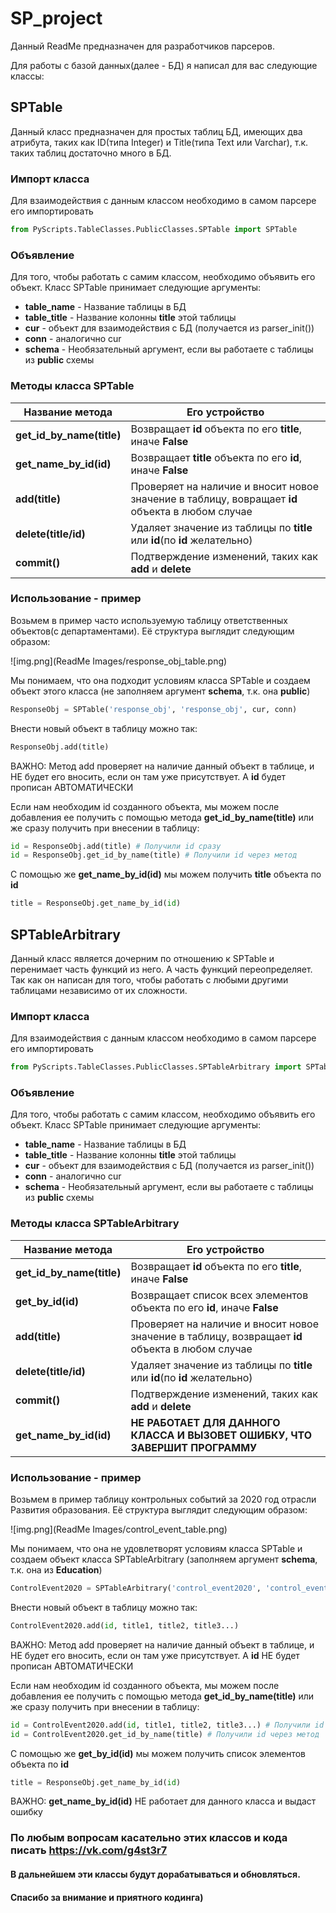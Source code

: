# SP_project

Данный ReadMe предназначен для разработчиков парсеров.

Для работы с базой данных(далее - БД) я написал для вас следующие классы:

## SPTable

Данный класс предназначен для простых таблиц БД, имеющих два атрибута, таких как ID(типа Integer) и Title(типа Text или
Varchar), т.к. таких таблиц достаточно много в БД.

### Импорт класса

Для взаимодействия с данным классом необходимо в самом парсере его импортировать

```Python 
from PyScripts.TableClasses.PublicClasses.SPTable import SPTable
```

### Объявление

Для того, чтобы работать с самим классом, необходимо объявить его объект.
Класс SPTable принимает следующие аргументы:

* <b>table_name</b> - Название таблицы в БД
* <b>table_title</b> - Название колонны <b>title</b> этой таблицы
* <b>cur</b> - объект для взаимодействия с БД (получается из parser_init())
* <b>conn</b> - аналогично cur
* <b>schema</b> - Необязательный аргумент, если вы работаете с таблицы из <b>public</b> схемы

### Методы класса SPTable

| Название метода          | Его устройство                                                                                     |
|--------------------------|----------------------------------------------------------------------------------------------------|
| <b>get_id_by_name(title) | Возвращает <b>id</b> объекта по его <b>title</b>, иначе <b>False</b>                               |
| <b>get_name_by_id(id)    | Возвращает <b>title</b> объекта по его <b>id</b>, иначе <b>False</b>                               |
| <b>add(title)            | Проверяет на наличие и вносит новое значение в таблицу, вовращает <b>id</b> объекта в любом случае |
| <b>delete(title/id)      | Удаляет значение из таблицы по <b>title</b> или <b>id</b>(по <b>id</b> желательно)                 |
| <b>commit()              | Подтверждение изменений, таких как <b>add</b> и <b>delete</b>                                      |

### Использование - пример

Возьмем в пример часто используемую таблицу ответственных объектов(с департаментами).
Её структура выглядит следующим образом:

![img.png](ReadMe Images/response_obj_table.png)

Мы понимаем, что она подходит условиям класса SPTable и создаем объект этого класса
(не заполняем аргумент <b>schema</b>, т.к. она <b>public</b>)

```Python 
ResponseObj = SPTable('response_obj', 'response_obj', cur, conn)
```

Внести новый объект в таблицу можно так:

```Python 
ResponseObj.add(title)
```

ВАЖНО: Метод add проверяет на наличие данный объект в таблице, и НЕ будет его вносить, если он там уже присутствует.
А <b>id</b> будет прописан АВТОМАТИЧЕСКИ

Если нам необходим id созданного объекта, мы можем после добавления ее получить с помощью метода
<b>get_id_by_name(title)</b> или же сразу получить при внесении в таблицу:

```Python 
id = ResponseObj.add(title) # Получили id сразу
id = ResponseObj.get_id_by_name(title) # Получили id через метод
```

С помощью же <b>get_name_by_id(id)</b> мы можем получить <b>title</b> объекта по <b>id</b>

```Python 
title = ResponseObj.get_name_by_id(id)
```

## SPTableArbitrary

Данный класс является дочерним по отношению к SPTable и перенимает часть функций из него.
А часть функций переопределяет. Так как он написан для того, чтобы работать с любыми другими таблицами независимо от их
сложности.

### Импорт класса

Для взаимодействия с данным классом необходимо в самом парсере его импортировать

```Python 
from PyScripts.TableClasses.PublicClasses.SPTableArbitrary import SPTableArbitrary
```

### Объявление

Для того, чтобы работать с самим классом, необходимо объявить его объект.
Класс SPTable принимает следующие аргументы:

* <b>table_name</b> - Название таблицы в БД
* <b>table_title</b> - Название колонны <b>title</b> этой таблицы
* <b>cur</b> - объект для взаимодействия с БД (получается из parser_init())
* <b>conn</b> - аналогично cur
* <b>schema</b> - Необязательный аргумент, если вы работаете с таблицы из <b>public</b> схемы

### Методы класса SPTableArbitrary

| Название метода          | Его устройство                                                                                      |
|--------------------------|-----------------------------------------------------------------------------------------------------|
| <b>get_id_by_name(title) | Возвращает <b>id</b> объекта по его <b>title</b>, иначе <b>False</b>                                |
| <b>get_by_id(id)         | Возвращает список всех элементов объекта по его <b>id</b>, иначе <b>False</b>                       |
| <b>add(title)            | Проверяет на наличие и вносит новое значение в таблицу, возвращает <b>id</b> объекта в любом случае |
| <b>delete(title/id)      | Удаляет значение из таблицы по <b>title</b> или <b>id</b>(по <b>id</b> желательно)                  |
| <b>commit()              | Подтверждение изменений, таких как <b>add</b> и <b>delete</b>                                       |
| <b>get_name_by_id(id)    | <b>НЕ РАБОТАЕТ ДЛЯ ДАННОГО КЛАССА И ВЫЗОВЕТ ОШИБКУ, ЧТО ЗАВЕРШИТ ПРОГРАММУ                          |

### Использование - пример

Возьмем в пример таблицу контрольных событий за 2020 год отрасли Развития образования.
Её структура выглядит следующим образом:

![img.png](ReadMe Images/control_event_table.png)

Мы понимаем, что она не удовлетворят условиям класса SPTable и создаем объект класса SPTableArbitrary
(заполняем аргумент <b>schema</b>, т.к. она из <b>Education</b>)

```Python 
ControlEvent2020 = SPTableArbitrary('control_event2020', 'control_event', cur, conn, schema='Education')
```

Внести новый объект в таблицу можно так:

```Python 
ControlEvent2020.add(id, title1, title2, title3...)
```

ВАЖНО: Метод add проверяет на наличие данный объект в таблице, и НЕ будет его вносить, если он там уже присутствует.
А <b>id</b> НЕ будет прописан АВТОМАТИЧЕСКИ

Если нам необходим id созданного объекта, мы можем после добавления ее получить с помощью метода
<b>get_id_by_name(title)</b> или же сразу получить при внесении в таблицу:

```Python 
id = ControlEvent2020.add(id, title1, title2, title3...) # Получили id сразу
id = ControlEvent2020.get_id_by_name(title) # Получили id через метод
```

С помощью же <b>get_by_id(id)</b> мы можем получить список элементов объекта по <b>id</b>

```Python 
title = ResponseObj.get_name_by_id(id)
```

ВАЖНО: <b>get_name_by_id(id)</b> НЕ работает для данного класса и выдаст ошибку

### По любым вопросам касательно этих классов и кода писать https://vk.com/g4st3r7

#### В дальнейшем эти классы будут дорабатываться и обновляться.

#### Спасибо за внимание и приятного кодинга)
